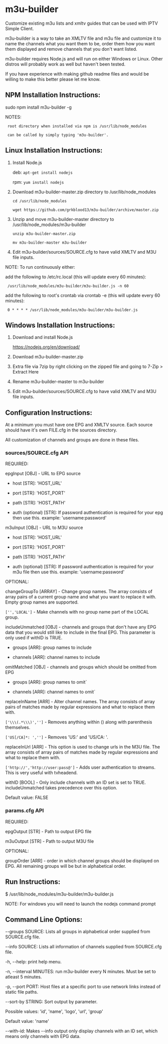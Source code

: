 # m3u-builder
Customize existing m3u lists and xmltv guides that can be used with IPTV Simple Client.

m3u-builder is a way to take an XMLTV file and m3u file and customize it to name the channels what you want them to be, order them how you want them displayed and remove channels that you don't want listed.

m3u-builder requires Node.js and will run on either Windows or Linux. Other distros will probably work as well but haven't been tested.

If you have experience with making github readme files and would be willing to make this better please let me know.

## NPM Installation Instructions:

   sudo npm install m3u-builder -g

   NOTES:

     root directory when installed via npm is /usr/lib/node_modules

     can be called by simply typing 'm3u-builder'.

## Linux Installation Instructions:

1) Install Node.js

   deb: `apt-get install nodejs`
   
   rpm: `yum install nodejs`
   
1) Download m3u-builder-master.zip directory to /usr/lib/node_modules

   `cd /usr/lib/node_modules`

   `wget https://github.com/grkblood13/m3u-builder/archive/master.zip`

2) Unzip and move m3u-builder-master directory to /usr/lib/node_modules/m3u-builder

   `unzip m3u-builder-master.zip`

   `mv m3u-builder-master m3u-builder`

3) Edit m3u-builder/sources/SOURCE.cfg to have valid XMLTV and M3U file inputs.

NOTE: To run continuously either:

   add the following to /etc/rc.local (this will update every 60 minutes):

     /usr/lib/node_modules/m3u-builder/m3u-builder.js -n 60

   add the following to root's crontab via crontab -e (this will update every 60 minutes):

     0 * * * * /usr/lib/node_modules/m3u-builder/m3u-builder.js

## Windows Installation Instructions:

1) Download and install Node.js

   https://nodejs.org/en/download/
   
2) Download m3u-builder-master.zip

3) Extra file via 7zip by right clicking on the zipped file and going to 7-Zip > Extract Here

4) Rename m3u-builder-master to m3u-builder

5) Edit m3u-builder/sources/SOURCE.cfg to have valid XMLTV and M3U file inputs.

## Configuration Instructions:

At a minimum you must have one EPG and XMLTV source. Each source should have it's own FILE.cfg in the sources directory.

All customization of channels and groups are done in these files.

### sources/SOURCE.cfg API

REQUIRED:

epgInput [OBJ] - URL to EPG source

  * host [STR]: 'HOST_URL'

  * port [STR]: 'HOST_PORT'

  * path [STR]: 'HOST_PATH'

  * auth (optional) [STR]: If password authentication is required for your epg then use this. example: 'username:password'

m3uInput [OBJ] - URL to M3U source

  * host [STR]: 'HOST_URL'

  * port [STR]: 'HOST_PORT'

  * path [STR]: 'HOST_PATH'

  * auth (optional) [STR]: If password authentication is required for your m3u file then use this. example: 'username:password'

OPTIONAL:

changeGroupTo [ARRAY] - Change group names. The array consists of array pairs of a current group name and what you want to replace it with. Empty group names are supported.

  `['','LOCAL']` - Make channels with no group name part of the LOCAL group.

includeUnmatched [OBJ] - channels and groups that don't have any EPG data that you would still like to include in the final EPG. This parameter is only used if withID is TRUE.

  * groups [ARR]: group names to include

  * channels [ARR]: channel names to include

omitMatched [OBJ] - channels and groups which should be omitted from EPG

  * groups [ARR]: group names to omit`

  * channels [ARR]: channel names to omit`

replaceInName [ARR] - Alter channel names. The array consists of array pairs of matches made by regular expressions and what to replace them with.

 `['\\\(.*\\\)','']` - Removes anything within () along with parenthesis themselves.

 `['US[/CA]*: ','']` - Removes 'US:' and 'US/CA: '.

replaceInUrl [ARR] - This option is used to change urls in the M3U file. The array consists of array pairs of matches made by regular expressions and what to replace them with.

 `['http://','http://user:pass@']` - Adds user authentication to streams. This is very useful with tvheadend.

withID [BOOL] - Only include channels with an ID set is set to TRUE. includeUnmatched takes precedence over this option.

  Default value: FALSE

### params.cfg API

REQUIRED:

epgOutput [STR] - Path to output EPG file

m3uOutput [STR] - Path to output M3U file

OPTIONAL:

groupOrder [ARR] - order in which channel groups should be displayed on EPG. All remaining groups will be but in alphabetical order.

## Run Instructions:

   $ /usr/lib/node_modules/m3u-builder/m3u-builder.js

   NOTE: For windows you will need to launch the nodejs command prompt

## Command Line Options:

--groups SOURCE: Lists all groups in alphabetical order supplied from SOURCE.cfg file.

--info SOURCE: Lists all information of channels supplied from SOURCE.cfg file.

-h, --help: print help menu.

-n, --interval MINUTES: run m3u-builder every N minutes. Must be set to atleast 5 minutes.

-p, --port PORT: Host files at a specific port to use network links instead of static file paths.

--sort-by STRING: Sort output by parameter.

  Possible values: 'id', 'name', 'logo', 'url', 'group'

  Default value: 'name'

--with-id: Makes --info output only display channels with an ID set, which means only channels with EPG data.
